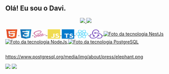 ## Olá! Eu sou o Davi.
<div align="center">
  <a href="https://github.com/daviArttur">
  <img height="180em" src="https://github-readme-stats.vercel.app/api?username=daviArttur&theme=midnight-purple&show_icons=true&include_all_commits=true&count_private=true" title_color="#000"/>
  <img height="180em" src="https://github-readme-stats.vercel.app/api/top-langs/?username=daviArttur&layout=compact&langs_count=7&theme=midnight-purple"/>
</div>
  
  
<div style="display: inline_block"><br>
  <img align="center" alt="Foto da tecnologia HTML" height="30" width="40" src="https://raw.githubusercontent.com/devicons/devicon/master/icons/html5/html5-original.svg">
  <img align="center" alt="Foto da tecnologia CSS" height="30" width="40" src="https://raw.githubusercontent.com/devicons/devicon/master/icons/css3/css3-original.svg">
  <img align="center" alt="Foto da tecnologia Sass" height="30" width="40" src="https://raw.githubusercontent.com/devicons/devicon/master/icons/sass/sass-original.svg">
  <img align="center" alt="Foto da tecnologia Js" height="30" width="40" src="https://raw.githubusercontent.com/devicons/devicon/master/icons/javascript/javascript-plain.svg">
  <img align="center" alt="Foto da tecnologia Ts" height="30" width="40" src="https://raw.githubusercontent.com/devicons/devicon/master/icons/typescript/typescript-plain.svg">
  <img align="center" alt="Foto da tecnologia React" height="30" width="40" src="https://raw.githubusercontent.com/devicons/devicon/master/icons/react/react-original.svg">
  <img align="center" alt="Foto da tecnologia Redux" height="30" width="40" src="https://raw.githubusercontent.com/devicons/devicon/master/icons/redux/redux-original.svg">
  <img align="center" alt="Foto da tecnologia NestJs" height="30" width="40" src="https://docs.nestjs.com/assets/logo-small.svg">
  <img align="center" alt="Foto da tecnologia NodeJs" height="30" width="40" src="https://camo.githubusercontent.com/900baefb89e187c8b32cdbb3b440d1502fe8f30a1a335cc5dc5868af0142f8b1/68747470733a2f2f63646e2e6a7364656c6976722e6e65742f67682f64657669636f6e732f64657669636f6e2f69636f6e732f6e6f64656a732f6e6f64656a732d6f726967696e616c2e737667">
 <img align="center" alt="Foto da tecnologia PostgreSQL" height="30" width="40" src="https://docs.nestjs.com/assets/logo-small.svg">
</div>
  
  ##
 https://www.postgresql.org/media/img/about/press/elephant.png
<div> 

  <a href = "mailto:daviartur2004@gmail.com"><img src="https://img.shields.io/badge/-Gmail-%23333?style=for-the-badge&logo=gmail&logoColor=white" target="_blank"></a>
  <a href="https://www.linkedin.com/in/davi-artur-9a7712215/" target="_blank"><img src="https://img.shields.io/badge/-LinkedIn-%230077B5?style=for-the-badge&logo=linkedin&logoColor=white" target="_blank"></a> 
 
 
</div>
